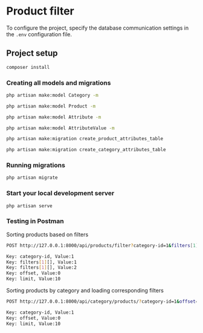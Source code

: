 # Product filter

To configure the project, specify the database communication settings in the `.env` configuration file.

## Project setup

```sh
composer install
```

### Creating all models and migrations

```sh
php artisan make:model Category -m
```
```sh
php artisan make:model Product -m
```
```sh
php artisan make:model Attribute -m
```
```sh
php artisan make:model AttributeValue -m
```
```sh
php artisan make:migration create_product_attributes_table
```
```sh
php artisan make:migration create_category_attributes_table
```

### Running migrations

```sh
php artisan migrate
```

### Start your local development server

```sh
php artisan serve
```

### Testing in Postman

Sorting products based on filters
```sh
POST http://127.0.0.1:8000/api/products/filter?category-id=1&filters[1][]=1&filters[1][]=2&offset=0&limit=10

Key: category-id, Value:1
Key: filters[1][], Value:1
Key: filters[1][], Value:2
Key: offset, Value:0
Key: limit, Value:10
```

Sorting products by category and loading corresponding filters
```sh
POST http://127.0.0.1:8000/api/category/products/?category-id=1&offset=0&limit=10

Key: category-id, Value:1
Key: offset, Value:0
Key: limit, Value:10
```
